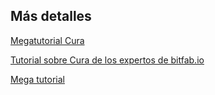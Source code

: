 ## Más detalles

[Megatutorial Cura](https://of3lia.com/ultimaker-cura/)

[Tutorial sobre Cura de los expertos de bitfab.io](https://bitfab.io/es/blog/tutorial-laminado-cura/)

[Mega tutorial](https://formizable.com/mega-tutorial-de-cura-profundizando-en-cura-3d-slicer/)